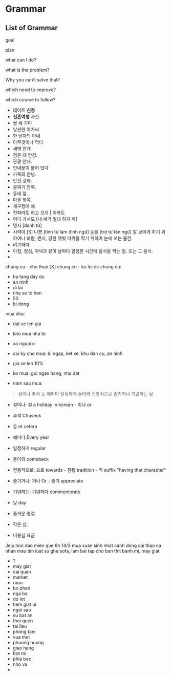 # Grammar

## List of Grammar

goal

plan

what can I do?

what is the problem?

Why you can't solve that?

which need to improve?

which course to follow?

- 데이트 **신청**
- **신혼여행** 사진.
- 쌀 세 가마
- 날씬한 아가씨
- 한 남자의 아내
- 아무것이나 먹다
- 새벽 안개
- 검은 테 안경.
- 관광 안내.
- 안내문이 붙어 있다
- 가족의 안녕.
- 안전 강화.
- 골짜기 안쪽.
- 동네 앞.
- 마을 앞쪽.
- 개구쟁이 애
- 전화라도 하고 오지 | 이라도
- 어디 가서도 [내 얘기 절대 하지 마]
- 명사 [danh từ]
- 시력이 [S] 나쁜 [tính từ làm định ngữ] 눈을 [trợ từ tân ngữ] 잘 보이게 하기 위하여나 바람, 먼지, 강한 햇빛 따위를 막기 위하여 눈에 쓰는 물건.
- 려고하다
- 아침, 점심, 저녁과 같이 날마다 일정한 시간에 음식을 먹는 일. 또는 그 음식.
- 

chung cu - cho thue [X]
chung cu - ko loi dc
chung cu:
- ha tang day du
- an ninh
- di lai
- nha se to hon
- 50
- bị dong

mua nha:
- dat se len gia
- kho mua nha to
- xa ngoai o
- coi ky cho mua: bi ngap, ket xe, khu dan cu, an ninh
- gia se len 10%

- ko mua: gui ngan hang, nha dat
- nam sau mua: 

> 설이나 추석 등 해마다 일정하게 돌아와 전통적으로 즐기거나 기념하는 날.

- 설이나: 설 a holiday in korean - 이나 or
- 추석 Chuseok
- 등 et cetera
- 해마다 Every year
- 일정하게 regular
- 돌아와 comeback
- 전통적으로: 으로 towards - 전통 tradition - 적 suffix "having that character"
- 즐기거나: 거나 Or - 즐기 appreciate
- 기념하는: 기념하다 commemorate
- 날 day

- 즐거운 명절
- 작은 섬.
- 미용실 요금

Jeju hon dao mien que 
8h 14/3 mua xuan sinh nhat
canh dong cai thao
ca
nhan mau tim
luat su
ghe sofa, lam bai tap
cho ban thit banh mi, may giat

- 1
- may giat
- cai quan
- market
- ruou
- bo phan
- nga ba
- do lot
- tiem giat ui
- ngoi sao
- su bat an
- thoi quen
- tai lieu
- phong tam
- vua moi
- phuong huong
- giao hang
- bot mi
- phia bac
- nho va
- 